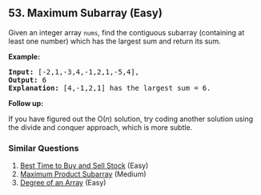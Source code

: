 <!--|This file generated by command(leetcode description); DO NOT EDIT.    |-->
<!--+----------------------------------------------------------------------+-->
<!--|@author    Openset <openset.wang@gmail.com>                           |-->
<!--|@link      https://github.com/openset                                 |-->
<!--|@home      https://github.com/openset/leetcode                        |-->
<!--+----------------------------------------------------------------------+-->

## 53. Maximum Subarray (Easy)

<p>Given an integer array <code>nums</code>, find the contiguous subarray&nbsp;(containing at least one number) which has the largest sum and return its sum.</p>

<p><strong>Example:</strong></p>

<pre>
<strong>Input:</strong> [-2,1,-3,4,-1,2,1,-5,4],
<strong>Output:</strong> 6
<strong>Explanation:</strong>&nbsp;[4,-1,2,1] has the largest sum = 6.
</pre>

<p><strong>Follow up:</strong></p>

<p>If you have figured out the O(<em>n</em>) solution, try coding another solution using the divide and conquer approach, which is more subtle.</p>


### Similar Questions
  1. [Best Time to Buy and Sell Stock](https://github.com/openset/leetcode/tree/master/solution/best-time-to-buy-and-sell-stock) (Easy)
  1. [Maximum Product Subarray](https://github.com/openset/leetcode/tree/master/solution/maximum-product-subarray) (Medium)
  1. [Degree of an Array](https://github.com/openset/leetcode/tree/master/solution/degree-of-an-array) (Easy)
